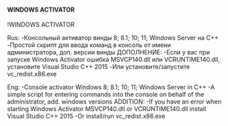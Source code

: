 #### WINDOWS ACTIVATOR
!WINDOWS ACTIVATOR

Rus:
  -Консольный активатор винды 8; 8.1; 10; 11; Windows Server на C++
  -Простой скрипт для ввода команд в консоль от имени администратора, доп. версии винды
ДОПОЛНЕНИЕ:
  -Если у вас при запуске Windows Activator ошибка MSVCP140.dll или VCRUNTIME140.dll, установите Visual Studio C++ 2015
  -Или установите/запустите vc_redist.x86.exe

Eng:
 -Console activator Windows 8; 8.1; 10; 11; Windows Server in C++
 -A simple script for entering commands into the console on behalf of the administrator, add. windows versions
ADDITION:
  -If you have an error when starting Windows Activator MSVCP140.dll or VCRUNTIME140.dll install Visual Studio C++ 2015
  -Or install/run vc_redist.x86.exe
